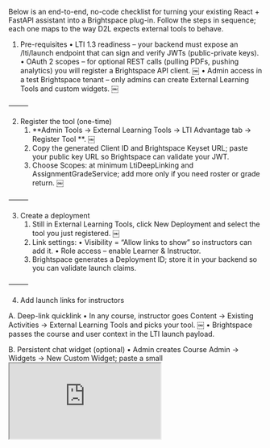 Below is an end-to-end, no-code checklist for turning your existing React + FastAPI assistant into a Brightspace plug-in. Follow the steps in sequence; each one maps to the way D2L expects external tools to behave.

1. Pre-requisites
   • LTI 1.3 readiness – your backend must expose an /lti/launch endpoint that can sign and verify JWTs (public-private keys).
   • OAuth 2 scopes – for optional REST calls (pulling PDFs, pushing analytics) you will register a Brightspace API client. ￼
   • Admin access in a test Brightspace tenant – only admins can create External Learning Tools and custom widgets. ￼

⸻

2. Register the tool (one-time)
   1. **Admin Tools → External Learning Tools → LTI Advantage tab → Register Tool **. ￼
   2. Copy the generated Client ID and Brightspace Keyset URL; paste your public key URL so Brightspace can validate your JWT.
   3. Choose Scopes: at minimum LtiDeepLinking and AssignmentGradeService; add more only if you need roster or grade return. ￼

⸻

3. Create a deployment
   1. Still in External Learning Tools, click New Deployment and select the tool you just registered. ￼
   2. Link settings:
      • Visibility = “Allow links to show” so instructors can add it.
      • Role access – enable Learner & Instructor.
   3. Brightspace generates a Deployment ID; store it in your backend so you can validate launch claims.

⸻

4. Add launch links for instructors

A. Deep-link quicklink
• In any course, instructor goes Content → Existing Activities → External Learning Tools and picks your tool. ￼
• Brightspace passes the course and user context in the LTI launch payload.

B. Persistent chat widget (optional)
• Admin creates Course Admin → Widgets → New Custom Widget; paste a small <iframe src="https://your-frontend/chat?lti=true"> snippet. ￼
• Place the widget on the course homepage layout so the assistant is always visible.

⸻

5. Secure the launch handshake
   1. On launch, Brightspace sends an id_token (JWT).
   2. Your FastAPI endpoint verifies signature via Brightspace’s key-set URL and checks aud, iss, deployment_id.
   3. Issue your own session token, then redirect the iframe to your React chat UI.

(All JWT fields and key URLs come from the registration screen earlier.)

⸻

6. Pull course PDFs programmatically (optional)

If you want the assistant to auto-ingest new files:
• Register an OAuth2 client in Brightspace Developer Platform; note client_id and secret. ￼
• Use the Content Service API to list and download files (/d2l/api/le/1.54/{orgUnitId}/content), then feed them into your existing embedding pipeline. ￼

⸻

7. Return analytics (optional)
   • Push high-level usage stats back to instructors via Grades API or display them inside your own iframe page for the Instructor role.

⸻

8. Enhance engagement
   • Configure Intelligent Agents to email a deep-link to your assistant when a student misses a quiz; this keeps help contextual. ￼
   • Add your company to the D2L Partner / Channel Exchange once stable—helps procurement discover and trust the tool. ￼

⸻

9. Testing checklist

Test Expected result
LTI launch (Learner) Chat UI opens in iframe, shows course-name badge.
LTI launch (Instructor) Extra “Analytics” tab visible.
PDF sync Newly uploaded lecture slides are embedded within minutes.
Permission toggle Removing a role’s tool access blocks launch with an error page.

⸻

10. Go-live
    1.  Move registration & deployment steps to the production Brightspace org.
    2.  Enable sandboxing on the custom widget for extra XSS safety. ￼
    3.  Issue admin-facing documentation that maps your tool’s roles to Brightspace roles and details data flows for the privacy office.

⸻

Key take-away

By registering as an LTI 1.3 tool provider, adding a deployment, and optionally embedding a custom widget, you can surface your already-working React + FastAPI assistant inside Brightspace with no code changes to core logic—only the JWT launch handshake and, if desired, REST calls for deeper content sync and analytics.
